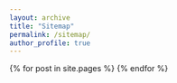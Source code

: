 ```yaml
---
layout: archive
title: "Sitemap"
permalink: /sitemap/
author_profile: true
---
```


{% for post in site.pages %}
{% endfor %}
